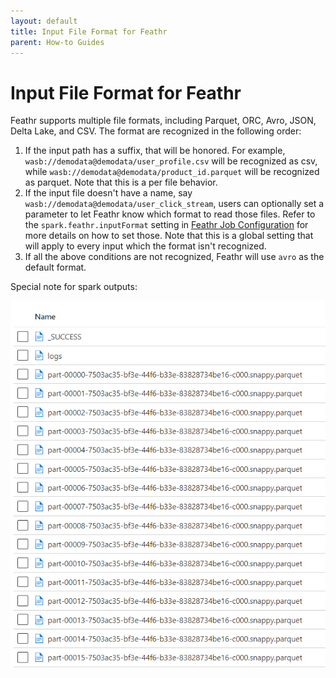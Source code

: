 ```yaml
---
layout: default
title: Input File Format for Feathr
parent: How-to Guides
---
```


# Input File Format for Feathr

Feathr supports multiple file formats, including Parquet, ORC, Avro, JSON, Delta Lake, and CSV. The format are recognized in the following order:

1. If the input path has a suffix, that will be honored. For example, `wasb://demodata@demodata/user_profile.csv` will be recognized as csv, while `wasb://demodata@demodata/product_id.parquet` will be recognized as parquet. Note that this is a per file behavior.
2. If the input file doesn't have a name, say `wasb://demodata@demodata/user_click_stream`, users can optionally set a parameter to let Feathr know which format to read those files. Refer to the `spark.feathr.inputFormat` setting in [Feathr Job Configuration](./feathr-configuration-and-env.md) for more details on how to set those. Note that this is a global setting that will apply to every input which the format isn't recognized.
3. If all the above conditions are not recognized, Feathr will use `avro` as the default format.

Special note for spark outputs:

![Spark Output](../images/spark-output.png)